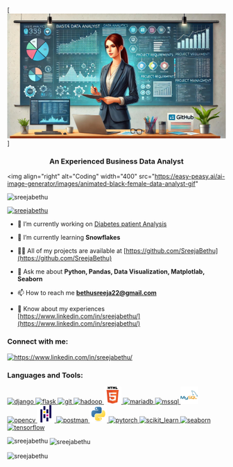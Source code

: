 [![MasterHead](https://github.com/SreejaBethu/SreejaBethu.github.io/blob/main/Github_banner_business_data_analyst.jpg)]

<h3 align="center">An Experienced Business Data Analyst</h3>

<img align="right" alt="Coding" width="400" src="https://easy-peasy.ai/ai-image-generator/images/animated-black-female-data-analyst-gif"


<p align="left"> <img src="https://komarev.com/ghpvc/?username=sreejabethu&label=Profile%20views&color=0e75b6&style=flat" alt="sreejabethu" /> </p>

<p align="left"> <a href="https://github.com/ryo-ma/github-profile-trophy"><img src="https://github-profile-trophy.vercel.app/?username=sreejabethu" alt="sreejabethu" /></a> </p>

- 🔭 I’m currently working on [Diabetes patient Analysis](https://github.com/SreejaBethu/Diabetes-Patient-Analysis)

- 🌱 I’m currently learning **Snowflakes**

- 👨‍💻 All of my projects are available at [https://github.com/SreejaBethu](https://github.com/SreejaBethu)

- 💬 Ask me about **Python, Pandas, Data Visualization, Matplotlab, Seaborn**

- 📫 How to reach me **bethusreeja22@gmail.com**

- 📄 Know about my experiences [https://www.linkedin.com/in/sreejabethu/](https://www.linkedin.com/in/sreejabethu/)

<h3 align="left">Connect with me:</h3>
<p align="left">
<a href="https://linkedin.com/in/https://www.linkedin.com/in/sreejabethu/" target="blank"><img align="center" src="https://raw.githubusercontent.com/rahuldkjain/github-profile-readme-generator/master/src/images/icons/Social/linked-in-alt.svg" alt="https://www.linkedin.com/in/sreejabethu/" height="30" width="40" /></a>
</p>

<h3 align="left">Languages and Tools:</h3>
<p align="left"> <a href="https://www.djangoproject.com/" target="_blank" rel="noreferrer"> <img src="https://cdn.worldvectorlogo.com/logos/django.svg" alt="django" width="40" height="40"/> </a> 
  <a href="https://flask.palletsprojects.com/" target="_blank" rel="noreferrer"> <img src="https://www.vectorlogo.zone/logos/pocoo_flask/pocoo_flask-icon.svg" alt="flask" width="40" height="40"/> </a> 
  <a href="https://git-scm.com/" target="_blank" rel="noreferrer"> <img src="https://www.vectorlogo.zone/logos/git-scm/git-scm-icon.svg" alt="git" width="40" height="40"/> </a> 
  <a href="https://hadoop.apache.org/" target="_blank" rel="noreferrer"> <img src="https://www.vectorlogo.zone/logos/apache_hadoop/apache_hadoop-icon.svg" alt="hadoop" width="40" height="40"/> </a> 
  <a href="https://www.w3.org/html/" target="_blank" rel="noreferrer"> <img src="https://raw.githubusercontent.com/devicons/devicon/master/icons/html5/html5-original-wordmark.svg" alt="html5" width="40" height="40"/> </a> 
  <a href="https://mariadb.org/" target="_blank" rel="noreferrer"> <img src="https://www.vectorlogo.zone/logos/mariadb/mariadb-icon.svg" alt="mariadb" width="40" height="40"/> </a> 
  <a href="https://www.microsoft.com/en-us/sql-server" target="_blank" rel="noreferrer"> <img src="https://www.svgrepo.com/show/303229/microsoft-sql-server-logo.svg" alt="mssql" width="40" height="40"/> </a> 
  <a href="https://www.mysql.com/" target="_blank" rel="noreferrer"> <img src="https://raw.githubusercontent.com/devicons/devicon/master/icons/mysql/mysql-original-wordmark.svg" alt="mysql" width="40" height="40"/> </a> 
  <a href="https://opencv.org/" target="_blank" rel="noreferrer"> <img src="https://www.vectorlogo.zone/logos/opencv/opencv-icon.svg" alt="opencv" width="40" height="40"/> </a> 
  <a href="https://pandas.pydata.org/" target="_blank" rel="noreferrer"> <img src="https://raw.githubusercontent.com/devicons/devicon/2ae2a900d2f041da66e950e4d48052658d850630/icons/pandas/pandas-original.svg" alt="pandas" width="40" height="40"/> </a> <a href="https://postman.com" target="_blank" rel="noreferrer"> <img src="https://www.vectorlogo.zone/logos/getpostman/getpostman-icon.svg" alt="postman" width="40" height="40"/> </a> <a href="https://www.python.org" target="_blank" rel="noreferrer"> <img src="https://raw.githubusercontent.com/devicons/devicon/master/icons/python/python-original.svg" alt="python" width="40" height="40"/> </a> <a href="https://pytorch.org/" target="_blank" rel="noreferrer"> <img src="https://www.vectorlogo.zone/logos/pytorch/pytorch-icon.svg" alt="pytorch" width="40" height="40"/> </a> <a href="https://scikit-learn.org/" target="_blank" rel="noreferrer"> <img src="https://upload.wikimedia.org/wikipedia/commons/0/05/Scikit_learn_logo_small.svg" alt="scikit_learn" width="40" height="40"/> </a> <a href="https://seaborn.pydata.org/" target="_blank" rel="noreferrer"> <img src="https://seaborn.pydata.org/_images/logo-mark-lightbg.svg" alt="seaborn" width="40" height="40"/> </a> <a href="https://www.tensorflow.org" target="_blank" rel="noreferrer"> <img src="https://www.vectorlogo.zone/logos/tensorflow/tensorflow-icon.svg" alt="tensorflow" width="40" height="40"/> </a> </p>

<p><img align="left" src="https://github-readme-stats.vercel.app/api/top-langs?username=sreejabethu&show_icons=true&locale=en&layout=compact" alt="sreejabethu" /></p>

<p>&nbsp;<img align="center" src="https://github-readme-stats.vercel.app/api?username=sreejabethu&show_icons=true&locale=en" alt="sreejabethu" /></p>

<p><img align="center" src="https://github-readme-streak-stats.herokuapp.com/?user=sreejabethu&" alt="sreejabethu" /></p>
